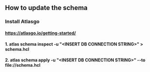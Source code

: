 ## How to update the schema

### Install Atlasgo
#### https://atlasgo.io/getting-started/ 


#### 1. atlas schema inspect -u "\<INSERT DB CONNECTION STRING>" > schema.hcl

#### 2. atlas schema apply -u "\<INSERT DB CONNECTION STRING>" --to file://schema.hcl